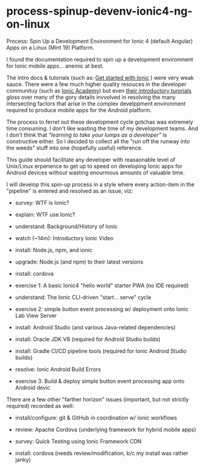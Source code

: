 # process-spinup-devenv-ionic4-ng-on-linux
Process: Spin Up a Development Environment for Ionic 4 (default Angular) Apps on a Linux (Mint 19) Platform.

I found the documentation required to spin up a development environment for Ionic mobile apps... anemic at best.  

The intro docs & tutorials (such as: [Get started with Ionic](https://ionicframework.com/getting-started) ) were very weak sauce. There were a few much higher quality resouces in the developer communituy (such as [Ionic Academy](https://ionicacademy.com/)) but even [their introductory turorials](https://ionicacademy.com/getting-started-with-ionic-4/) gloss over many of the gory details invvolved in resolving the many intersecting factors that arise in the complex develppment environment required to produce mobile apps for the Android platform.  

The process to ferret out these development cycle gotchas was extremely time consuming.  I don't like wasting the time of my development teams.  And I don't think that _"learning to take your lumps as a developer"_ is constructive either.  So I decided to collect all the "run off the runway into the weeds" stuff into one (hopefully useful) reference.  

This guide should facilitate any developer with reasaonable level of Unix/Linux erperience to get up to speed on developing Ionic apps for Android devices without wasting enourmous amounts of valuable time.  

I will develop this spin-up process in a style where every action-item in the "pipeline" is entered and resolved as an issue, viz:

- survey: WTF is Ionic?

- explain: WTF use Ionic?

- understand: Background/History of Ionic

- watch (~14m): Introductory Ionic Video

- install: Node.js, npm, and ionic

- upgrade: Node.js (and npm) to their latest versions

- install: cordova

- exercise 1: A basic Ionic4 "hello world" starter PWA (no IDE required)

- understand: The Ionic CLI-driven "start... serve" cycle

- exercise 2: simple button event processing w/ deployment onto Ionic Lab View Server

- install: Android Studio (and various Java-related dependencies)

- install: Oracle JDK V8 (required for Android Studio builds)

- install: Gradle CI/CD pipeline tools (required for Ionic Android Studio builds)

- resolve: Ionic Android Build Errors

- exercise 3: Build & deploy simple button event processing app onto Android devic


There are a few other "farther horizon" issues (important, but not strictly required) recorded as well:


- install/configure: git & GitHub in coordination w/ Ionic workflows

- review: Apache Cordova (underlying framework for hybrid mobile apps)

- survey: Quick Testing using Ionic Framework CDN

- install: cordova (needs review/modification, b/c my install was rather janky)

